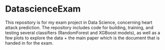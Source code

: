 # DatascienceExam

This repository is for my exam project in Data Science, concerning heart attack prediction. 
The repository includes code for building, training, and testing several classifiers (RandomForest and XGBoost models), as well as a few plots to explore the data + the main paper which is the document that is handed in for the exam. 
